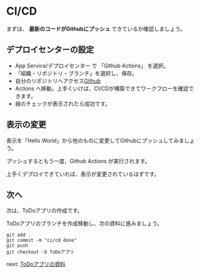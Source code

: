 # CI/CD
まずは、 **最新のコードがGithubにプッシュ** できているか確認しましょう。

## デプロイセンターの設定
* App Service/デプロイセンター で 「Github Actions」 を選択。
* 「組織・リポジトリ・ブランチ」を選択し、保存。
* 自分のリポジトリへアクセス[Github](https://github.com)
*  Actions へ移動。上手くいけば、CI/CDが構築できてワークフローを確認できます。
* 緑のチェックが表示されたら成功です。

## 表示の変更 
表示を「Hello World」から他のものに変更してGithubにプッシュしてみましょう。

プッシュするともう一度、Github Actions が実行されます。

上手くデプロイできていれば、表示が変更されているはずです。


## 次へ
次は、ToDoアプリの作成です。

ToDoアプリのブランチを作成移動し、次の資料に進みましょう。
```
git add .
git commit -m "ci/cd done"
git push
git checkout -b ToDoアプリ
```

next: [ToDoアプリの資料](アプリ作成.md)

